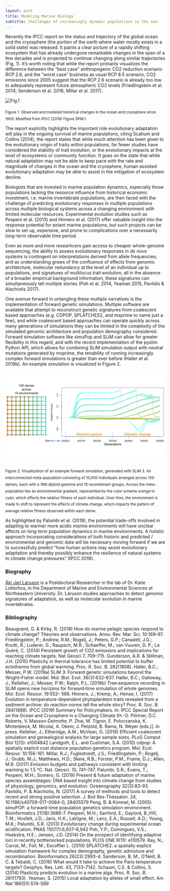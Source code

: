 ```yaml
---
layout: post
title: Modeling Marine Biology 
subtitle: Challenges of increasingly dynamic populations in the sea
---
```


Recently the IPCC report on the status and trajectory of the global ocean and the cryosphere (the portion of the earth where water mostly exists in a solid state) was released. It paints a clear picture of a rapidly shifting ecosystem that has already undergone remarkable changes in the span of a few decades and is projected to continue changing along similar trajectories (Fig. 1). It’s worth noting that while the report primarily visualizes the difference between the “best case” anthropogenic CO2 reduction scenario RCP 2.6, and the “worst case” business as usual RCP 8.5 scenario, CO2 emissions since 2005 suggest that the RCP 2.6 scenario is already too low to adequately represent future atmospheric CO2 levels (Friedlingstein et al. 2014; Senderson et al. 2016; Millar et al. 2017).

![Fig.1](../img/IPCC-OcCry-Fig1.png)

<sub>Figure 1. Observed and modeled historical changes in the ocean and cryosphere since 1950. Modified from IPCC (2019) Figure SPM.1.</sub>

The report explicitly highlights the important role evolutionary adaptation will play in the ongoing survival of marine populations, citing Scahum and Collins (2014), the report states that while much attention has been given to the evolutionary origin of traits within populations, far fewer studies have considered the stability of trait evolution, or the evolutionary impacts at the level of ecosystems or community function. It goes on the state that while natural adaptation may not be able to keep pace with the rate and magnitude of changes in the ocean and the cryosphere, human assisted evolutionary adaptation may be able to assist in the mitigation of ecosystem decline. 

Biologists that are invested in marine population dynamics, especially those populations lacking the resource influence from historical economic investment, i.e. marine invertebrate populations, are then faced with the challenge of predicting evolutionary responses in multiple populations across multiple biological systems across a changing environment with limited molecular resources. Experimental evolution studies such as Pespeni et al. (2013) and Hinners et al. (2017) offer valuable insight into the response potential for extant marine populations, but such projects can be slow to set up, expensive, and prone to complications over a necessarily long-term observable time period. 

Even as more and more researhcers gain access to cheaper whole-genome sequencing, the ability to assess evolutionary responses in _de novo_ systems is contingent on interpretations derived from allele frequencies; and as understanding grows of the confluence of effects from genomic architecture, molecular redundancy at the level of an individual up to populations, and signatures of multilocus trait evolution, all in the absence of a broader empirical background information, these signatures can simultaneously tell multiple stories (Poh et al. 2014, Yeaman 2015, Pavlidis & Alachiotis 2017).

One avenue forward in untangling these multiple narratives is the implementation of forward genetic simulations. Multiple software are available that attempt to reconstruct genetic signatures from coalescent based approaches (e.g. CDPOP, SPLATCHES2, and msprime to name just a few), and while coalescent based approaches can operate quickly across many generations of simulations they can be limited in the complexity of the simulated genomic architecture and population demography considered. Forward simulation software like simuPop and SLiM can allow for greater flexibility in this regard, and with the recent implementation of the pyslim Python API, which allows for combining SLiM simulation output with neutral mutations generated by msprime, the tenability of running increasingly complex forward simulations is greater than ever before (Haller et al. 2019b). An example simulation is visualized in Figure 2.

![Fig.2](../img/SLiM-sim-examp-Fig2.png)

<sub>Figure 2. Visualization of an example forward simulation, generated with SLiM 3. An interconnected meta-population consisting of 10,000 individuals arranged across 100 demes, each with a 1Mb diploid genome and 10 recombinant groups. Across the meta-population lies an environmental gradient, represented by the color scheme orange to cyan, which affects the relative fitness of each individual. Over time, the environment is made to shift to represent the effects of climate change, which impacts the pattern of average relative fitness observed within each deme.</sub>

As highlighted by Palumbi et al. (2019), the potential trade-offs involved in adapting to warmer more acidic marine environments will have unclear affects on long term population dynamics in marine environments. A holistic approach incorporating considerations of both historic and predicted / environmental and genomic data will be necessary moving forward if we are to successfully predict “how human actions may assist evolutionary adaptation and thereby possibly enhance the resilience of natural systems to climate change pressures” (IPCC 2019). 

### Biography
[Áki Jarl Láruson](https://akijarl.wordpress.com/) is a Postdoctoral Researcher in the lab of Dr. Katie Lotterhos, in the Department of Marine and Environmental Sciences at Northeastern University. Dr. Láruson studies approaches to detect genomic signatures of adaptation, as well as molecular evolution in marine invertebrates.

### Bibliography
Beaugrand, G. & Kirby, R. (2018) How do marine pelagic species respond to climate change? Theories and observations. Annu. Rev. Mar. Sci. 10:169–97.
Friedlingstein, P.; Andrew, R.M.; Rogelj, J.; Peters, G.P.; Canadell, J.G.; Knutti, R.; Luderer, G.; Raupach, M.R.; Schaeffer, M.; van Vuuren, D. P.; Le Quéré, C. (2014) Persistent growth of CO2 emissions and implications for reaching climate targets. Nat Geosci 7, 709–715.
Gunderson, A.R. & Stillman, J.H. (2015) Plasticity in thermal tolerance has limited potential to buffer ectotherms from global warming. Proc. R. Soc. B. 282(1808).
Haller, B.C.; Messer, P.W. (2019a) SLiM 3: Forward genetic simulations beyond the Wright–Fisher model. Mol. Biol. Evol. 36(3):632–637.
Haller, B.C.; Galloway, J.; Kelleher, J.; Messer, P.W.; Ralph, P.L. (2019b) Tree‐sequence recording in SLiM opens new horizons for forward‐time simulation of whole genomes. Mol. Ecol. Resour. 19:552– 566.
Hinners, J.; Kremp, A.; Hense, I. (2017) Evolution in temperature-dependent phytoplankton traits revealed from a sediment archive: do reaction norms tell the whole story? Proc. R. Soc. B. 284(1888).
IPCC (2019) Summary for Policymakers. In: IPCC Special Report on the Ocean and Cryosphere in a Changing Climate [H.-O. Pörtner, D.C. Roberts, V. Masson-Delmotte, P. Zhai, M. Tignor, E. Poloczanska, K. Mintenbeck, M. Nicolai, A. Okem, J. Petzold, B. Rama, N. Weyer (eds.)]. In press.
Kelleher, J.; Etheridge, A.M.; McVean, G. (2016) Efficient coalescent simulation and genealogical analysis for large sample sizes, PLoS Comput Biol 12(5): e1004842
Landguth, E.L. and Cushman, S.A. (2010) cdpop: A spatially explicit cost distance population genetics program. Mol. Ecol. Resour. 10:156-161.
Millar, R.J.; Fuglestvedt, J.S.; Friedlingstein, P.; Rogelj, J.; Grubb, M.J.; Matthews, H.D.; Skeie, R.B.; Forster, P.M.; Frame, D.J.; Allen, M.R. (2017) Emission budgets and pathways consistent with limiting warming to 1.5 °C. Nat. Geosci. 10, 741–747.
Palumbi, S.R.; Evans, T.; Pespeni, M.H.; Somero, G. (2019) Present & future adaptation of marine species assemblages: DNA based insight into climate change from studies of physiology, genomics, and evolution. Oceanography 32(3):83-93.
Pavlidis, P. & Alachiotis, N. (2017) A survey of methods and tools to detect recent and strong positive selection. J. Biol Res-Thessalon. 24, 10.1186/s40709-017-0064-0, 28405579
Peng, B. & Kimmel, M. (2005) simuPOP: a forward-time population genetics simulation environment. Bioinformatics 21(18):3686-7.
Pespeni, M.H.; Sanford, E.; Gaylord, B.;Hill, T.M.; Hosfelt, J.D.; Jaris, H.K.; LaVigne, M.; Lenz, E.A.; Russell, A.D.; Young, M.K.; Palumbi, S.R. (2013) Evolutionary change during experimental ocean acidification. PNAS 110(17):6,937–6,942
Poh, Y.P.; Domingues, V.S.; Hoekstra, H.E.; Jensen, J.D. (2014) On the prospect of identifying adaptive loci in recently bottlenecked populations. PLOS ONE 9(11): e110579. 
Ray, N.; Currat, M.; Foll, M.; Excoffier L. (2010) SPLATCHE2: a spatially explicit simulation framework for complex demography, genetic admixture and recombination. Bioinformatics 26(23):2993-4.
Sanderson, B. M., O’Neill, B. C. & Tebaldi, C. (2016) What would it take to achieve the Paris temperature targets? Geophys. Res. Lett. 43, 7133–7142.
Schaum, C.E. & Collins, S. (2014) Plasticity predicts evolution in a marine alga. Proc. R. Soc. B. 281(1793).
Yeaman, S. (2015) Local adaptation by alleles of small effect. Am Nat 186(S1):S74-S89
